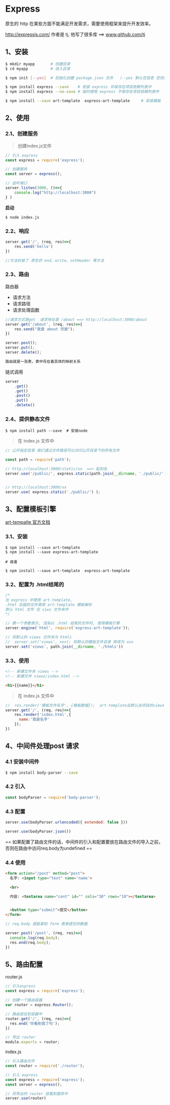 # Express

原生的 http 在某些方面不能满足开发需求，需要使用框架来提升开发效率。

<http://expressjs.com/> 作者是 tj, 他写了很多库 ==> www.github.com/tj



## 1、安装

```bash
$ mkdir myapp		# 创建目录
$ cd myapp			# 进入目录

$ npm init [--yes]	# 初始化创建 package.json 文件  （--yes 默认包信息 否则需要填写）

$ npm install express --save	# 安装 express 并保存在项目依赖列表中
$ npm install express --no-save	# 临时使用 express 不保存在项目依赖列表中

$ npm install --save art-template  express-art-template 	# 安装模板
```



## 2、使用

### 2.1、创建服务

> 创建index.js文件

```javascript
// 引入 express
const express = require('express');

// 创建服务
const server = express();

// 监听端口
server.listen(3000, ()=>{
    console.log("http://localhost:3000")
} )
```

**启动**

```shell
$ node index.js
```



###  2.2、响应

```javascript
server.get('/', (req, res)=>{
    res.send('hello')
})

//方法封装了 原生的 end、write、setHeader 等方法
```



### 2.3、路由

路由器

+ 请求方法
+ 请求路径
+ 请求处理函数



```javascript
//请求方式是get  请求地址是 /about ==> http://localhost:3000/about
server.get('/about', (req, res)=>{
    res.send("我是 about 页面");
})

server.post();
server.put();
server.delete();
```



```javascript
路由就是一张表，表中存在着具体的映射关系
```



链式调用

```javascript
server
	.get()
	.get()
	.post()
	.put()
	.delete()
```



### 2.4、提供静态文件

```shell
$ npm install path --save  # 安装node 
```



> 在 index.js 文件中

```javascript
// 公开指定目录 我们通过文件路径可以访问公开目录下的所有文件

const path = require('path');

// http://localhost:3000/static/xx  ==> 起别名
server.use('/public/', express.static(path.join(__dirname, './public/')));


// http://localhost:3000/xx
server.use( express.static('./public/') );


```



## 3、配置模板引擎

[art-tempalte 官方文档](http://aui.github.io/art-template/zh-cn/)

### 3.1、安装

```shell
$ npm install --save art-template 
$ npm install --save express-art-template

# 或者

$ npm install --save art-template  express-art-template 	
```



### 3.2、配置为 .html结尾的

```javascript
/*
在 express 中使用 art-template, 
.html 后缀的文件使用 art-template 模板解析  
默认 html 文件 在 viws 文件夹中
*/

// 第一个参数表示, 渲染以 .html 结尾的文件时, 使用模板引擎
server.engine('html', require('express-art-template'));

// 将默认的 views 文件夹为 htmls
// 	server.set('views', xxx); 将默认的模板文件目录 修改为 xxx
server.set('views', path.join(__dirname, './htmls'))
```

### 3.3、使用

```html
<!-- 新建文件夹 views -->
<!-- 新建文件 views/index.html -->

<h1>{{name}}</h1>
```



> 在 index.js 文件中

```javascript
//  res.render('模板文件名字', {模板数据});  art-template会默认去项目的views目录中查找
server.get('/', (req, res)=>{
    res.render('index.html',{
      name:'我是名字'
    });
})
```



## 4、中间件处理post 请求

### 4.1 安装中间件

```bash
$ npm install body-parser --save
```



### 4.2 引入

```javascript
const bodyParser = require('body-parser');
```



### 4.3 配置

```javascript
server.use(bodyParser.urlencoded({ extended: false }))

server.use(bodyParser.json())
```

== 如果配置了路由文件的话，中间件的引入和配置要放在路由文件的导入之前，否则在路由中访问req.body为undefined ==

### 4.4 使用

```html
<form action="/post" method="post">
  名字: <input type="text" name='name'>

  <br>

  内容: <textarea name="cont" id="" cols="30" rows="10"></textarea>


  <button type="submit">提交</button>
</form>
```



```javascript
// req.body 就能拿到 form 表单提交的数据

server.post('/post', (req, res)=>{
  console.log(req.body);
  res.end(req.body);
})
```



## 5、路由配置

router.js

```javascript
// 引入express
const express = require('express');

// 创建一个路由容器
var router = express.Router();

// 路由挂在到容器中
router.get('/', (req, res)=>{
  res.end('你看到我了吗');
})

// 导出 router
module.exports = router;
```



index.js

```javascript
// 引入路由文件
const router = require('./router');

// 引入 express
const express = require('express');
const server = express();

// 将导出的 router 挂载到服务中
server.use(router)
```



